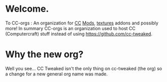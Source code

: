 # Welcome.
To CC-orgs : An organization for [CC](https://github.com/cc-tweaked/CC-Tweaked) [Mods](https://github.com/cc-tweaked/cc-restitched), [textures](https://github.com/cc-tweaked/cc-overhaul) addons and possibly more!
In summary CC-orgs is an organization used to host CC (Computercraft) stuff instead of using https://github.com/cc-tweaked.
# Why the new org?
Well you see... CC Tweaked isn't the only thing on cc-tweaked (the org) so a change for a new general org name was made.
